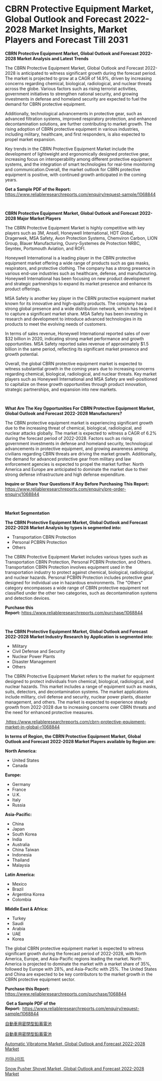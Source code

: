 <p><h1>CBRN Protective Equipment Market, Global Outlook and Forecast 2022-2028 Market Insights, Market Players and Forecast Till 2031</h1></p><p><strong>CBRN Protective Equipment Market, Global Outlook and Forecast 2022-2028 Market Analysis and Latest Trends</strong></p>
<p><p>The CBRN Protective Equipment Market, Global Outlook and Forecast 2022-2028 is anticipated to witness significant growth during the forecast period. The market is projected to grow at a CAGR of 14.9%, driven by increasing concerns regarding chemical, biological, radiological, and nuclear threats across the globe. Various factors such as rising terrorist activities, government initiatives to strengthen national security, and growing investments in defense and homeland security are expected to fuel the demand for CBRN protective equipment.</p><p>Additionally, technological advancements in protective gear, such as advanced filtration systems, improved respiratory protection, and enhanced decontamination solutions, are further contributing to market growth. The rising adoption of CBRN protective equipment in various industries, including military, healthcare, and first responders, is also expected to propel market expansion.</p><p>Key trends in the CBRN Protective Equipment Market include the development of lightweight and ergonomically designed protective gear, increasing focus on interoperability among different protective equipment systems, and the integration of smart technologies for real-time monitoring and communication.Overall, the market outlook for CBRN protective equipment is positive, with continued growth anticipated in the coming years.</p></p>
<p><strong>Get a Sample PDF of the Report:&nbsp;</strong> <a href="https://www.reliableresearchreports.com/enquiry/request-sample/1068844">https://www.reliableresearchreports.com/enquiry/request-sample/1068844</a></p>
<p>&nbsp;</p>
<p><strong>CBRN Protective Equipment Market, Global Outlook and Forecast 2022-2028 Major Market Players</strong></p>
<p><p>The CBRN Protective Equipment Market is highly competitive with key players such as 3M, Ansell, Honeywell International, HDT Global, Dragerwek, MSA Safety, Avon Protection Systems, Chemviron Carbon, LION Group, Blauer Manufacturing, Ouvry-Systemes de Protection NRBC, Seyntex, Portsmouth Aviation, and ROFI. </p><p>Honeywell International is a leading player in the CBRN protective equipment market offering a wide range of products such as gas masks, respirators, and protective clothing. The company has a strong presence in various end-use industries such as healthcare, defense, and manufacturing. Honeywell International has been focusing on new product development and strategic partnerships to expand its market presence and enhance its product offerings.</p><p>MSA Safety is another key player in the CBRN protective equipment market known for its innovative and high-quality products. The company has a strong global presence and a wide distribution network, which has helped it to capture a significant market share. MSA Safety has been investing in research and development to introduce advanced technologies in its products to meet the evolving needs of customers.</p><p>In terms of sales revenue, Honeywell International reported sales of over $32 billion in 2020, indicating strong market performance and growth opportunities. MSA Safety reported sales revenue of approximately $1.5 billion in the same period, reflecting its significant market presence and growth potential.</p><p>Overall, the global CBRN protective equipment market is expected to witness substantial growth in the coming years due to increasing concerns regarding chemical, biological, radiological, and nuclear threats. Key market players such as Honeywell International and MSA Safety are well-positioned to capitalize on these growth opportunities through product innovation, strategic partnerships, and expansion into new markets.</p></p>
<p>&nbsp;</p>
<p><strong>What Are The Key Opportunities For CBRN Protective Equipment Market, Global Outlook and Forecast 2022-2028 Manufacturers?</strong></p>
<p><p>The CBRN protective equipment market is experiencing significant growth due to the increasing threat of chemical, biological, radiological, and nuclear attacks globally. The market is expected to witness a CAGR of 6.2% during the forecast period of 2022-2028. Factors such as rising government investments in defense and homeland security, technological advancements in protective equipment, and growing awareness among civilians regarding CBRN threats are driving the market growth. Additionally, the demand for advanced protective gear from military and law enforcement agencies is expected to propel the market further. North America and Europe are anticipated to dominate the market due to their strong defense infrastructure and high defense expenditure.</p></p>
<p><strong>Inquire or Share Your Questions If Any Before Purchasing This Report:</strong> <a href="https://www.reliableresearchreports.com/enquiry/pre-order-enquiry/1068844">https://www.reliableresearchreports.com/enquiry/pre-order-enquiry/1068844</a></p>
<p>&nbsp;</p>
<p><strong>Market Segmentation</strong></p>
<p><strong>The CBRN Protective Equipment Market, Global Outlook and Forecast 2022-2028 Market Analysis by types is segmented into:</strong></p>
<p><ul><li>Transportation CBRN Protection</li><li>Personal PCBRN Protection</li><li>Others</li></ul></p>
<p><p>The CBRN Protective Equipment Market includes various types such as Transportation CBRN Protection, Personal PCBRN Protection, and Others. Transportation CBRN Protection involves equipment used in the transportation industry to protect against chemical, biological, radiological, and nuclear hazards. Personal PCBRN Protection includes protective gear designed for individual use in hazardous environments. The "Others" category encompasses a wide range of CBRN protective equipment not classified under the other two categories, such as decontamination systems and detection devices.</p></p>
<p><strong>Purchase this Report:&nbsp;</strong><a href="https://www.reliableresearchreports.com/purchase/1068844">https://www.reliableresearchreports.com/purchase/1068844</a></p>
<p>&nbsp;</p>
<p><strong>The CBRN Protective Equipment Market, Global Outlook and Forecast 2022-2028 Market Industry Research by Application is segmented into:</strong></p>
<p><ul><li>Military</li><li>Civil Defense and Security</li><li>Nuclear Power Plants</li><li>Disaster Management</li><li>Others</li></ul></p>
<p><p>The CBRN Protective Equipment Market refers to the market for equipment designed to protect individuals from chemical, biological, radiological, and nuclear hazards. This market includes a range of equipment such as masks, suits, detectors, and decontamination systems. The market applications include military, civil defense and security, nuclear power plants, disaster management, and others. The market is expected to experience steady growth from 2022-2028 due to increasing concerns over CBRN threats and the need for enhanced protective measures.</p></p>
<p><a href="https://www.reliableresearchreports.com/cbrn-protective-equipment-market-in-global-r1068844">&nbsp;https://www.reliableresearchreports.com/cbrn-protective-equipment-market-in-global-r1068844</a></p>
<p><strong>In terms of Region, the CBRN Protective Equipment Market, Global Outlook and Forecast 2022-2028 Market Players available by Region are:</strong></p>
<p>
    <p> <strong> North America: </strong>
        <ul>
            <li>United States</li>
            <li>Canada</li>
        </ul>
        </p> 
    <p> <strong> Europe: </strong>
        <ul>
            <li>Germany</li>
            <li>France</li>
            <li>U.K.</li>
            <li>Italy</li>
            <li>Russia</li>
        </ul>
        </p> 
    <p> <strong> Asia-Pacific: </strong>
        <ul>
            <li>China</li>
            <li>Japan</li>
            <li>South Korea</li>
            <li>India</li>
            <li>Australia</li>
            <li>China Taiwan</li>
            <li>Indonesia</li>
            <li>Thailand</li>
            <li>Malaysia</li>
        </ul>
        </p> 
    <p> <strong> Latin America: </strong>
        <ul>
            <li>Mexico</li>
            <li>Brazil</li>
            <li>Argentina Korea</li>
            <li>Colombia</li>
        </ul>
        </p> 
    <p> <strong> Middle East & Africa: </strong>
        <ul>
            <li>Turkey</li>
            <li>Saudi</li>
            <li>Arabia</li>
            <li>UAE</li>
            <li>Korea</li>
        </ul>
    </p>
    </p>
<p><p>The global CBRN protective equipment market is expected to witness significant growth during the forecast period of 2022-2028, with North America, Europe, and Asia-Pacific regions leading the market. North America is projected to dominate the market with a market share of 35%, followed by Europe with 28%, and Asia-Pacific with 25%. The United States and China are expected to be key contributors to the market growth in the CBRN protective equipment sector.</p></p>
<p><strong>Purchase this Report: </strong><a href="https://www.reliableresearchreports.com/purchase/1068844">https://www.reliableresearchreports.com/purchase/1068844</a></p>
<p>&nbsp;<strong>Get a Sample PDF of the Report:&nbsp;&nbsp;</strong><a href="https://www.reliableresearchreports.com/enquiry/request-sample/1068844">https://www.reliableresearchreports.com/enquiry/request-sample/1068844</a></p>
<p><strong></strong></p>
<p><p><a href="https://github.com/FrancoWeber2023/Market-Research-Report-List-1/blob/main/141570085568.md">自動車用密閉型鉛蓄電池</a></p><p><a href="https://github.com/kegley4963/Market-Research-Report-List-1/blob/main/244154885567.md">自動車用密閉型鉛蓄電池</a></p><p><a href="https://github.com/RyleeBauch2023/Market-Research-Report-List-1/blob/main/automatic-vibratome-market-global-outlook-and-forecast-2022-2028-market.md">Automatic Vibratome Market, Global Outlook and Forecast 2022-2028 Market</a></p><p><a href="https://github.com/AidenReinger/Market-Research-Report-List-1/blob/main/497471979218.md">카야나이트</a></p><p><a href="https://github.com/AndreanneHane2023/Market-Research-Report-List-1/blob/main/snow-pusher-shovel-market-global-outlook-and-forecast-2022-2028-market.md">Snow Pusher Shovel Market, Global Outlook and Forecast 2022-2028 Market</a></p></p>
